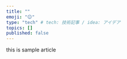 ```yaml
---
title: ""
emoji: "😊"
type: "tech" # tech: 技術記事 / idea: アイデア
topics: []
published: false
---
```


this is sample article